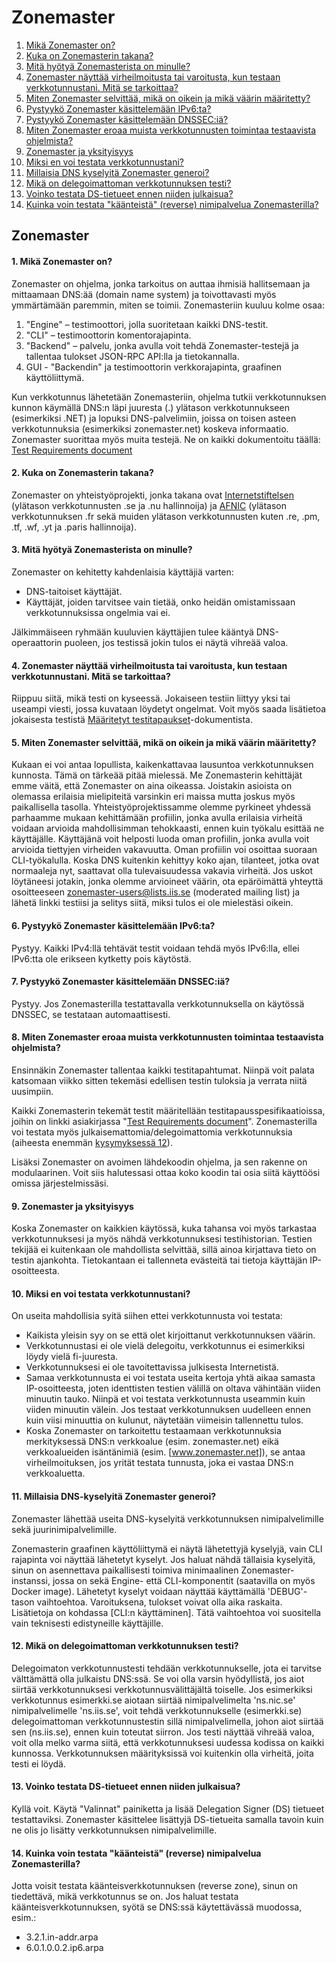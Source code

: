Zonemaster
==========

1. [Mikä Zonemaster on?](#q1)
2. [Kuka on Zonemasterin takana?](#q2)
3. [Mitä hyötyä Zonemasterista on minulle?](#q3)
4. [Zonemaster näyttää virheilmoitusta tai varoitusta, kun testaan verkkotunnustani. Mitä se tarkoittaa?](#q4)
5. [Miten Zonemaster selvittää, mikä on oikein ja mikä väärin määritetty?](#q5)
6. [Pystyykö Zonemaster käsittelemään IPv6:ta?](#q6)
7. [Pystyykö Zonemaster käsittelemään DNSSEC:iä?](#q7)
8. [Miten Zonemaster eroaa muista verkkotunnusten toimintaa testaavista ohjelmista?](#q8)
9. [Zonemaster ja yksityisyys](#q9)
10. [Miksi en voi testata verkkotunnustani?](#q10)
11. [Millaisia DNS kyselyitä Zonemaster generoi?](#q11)
12. [Mikä on delegoimattoman verkkotunnuksen testi?](#q12)
13. [Voinko testata DS-tietueet ennen niiden julkaisua?](#q13)
14. [Kuinka voin testata "käänteistä" (reverse) nimipalvelua Zonemasterilla?](#q14)

Zonemaster
----------

#### <span id="q1"></span>1. Mikä Zonemaster on?

Zonemaster on ohjelma, jonka tarkoitus on auttaa ihmisiä hallitsemaan ja mittaamaan DNS:ää (domain name system) ja toivottavasti myös ymmärtämään paremmin, miten se toimii. Zonemasteriin kuuluu kolme osaa:

1. "Engine" – testimoottori, jolla suoritetaan kaikki DNS-testit.
2. "CLI" – testimoottorin komentorajapinta.
3. "Backend" – palvelu, jonka avulla voit tehdä Zonemaster-testejä ja tallentaa tulokset JSON-RPC API:lla ja tietokannalla.
4. GUI - "Backendin" ja testimoottorin verkkorajapinta, graafinen käyttöliittymä.

Kun verkkotunnus lähetetään Zonemasteriin, ohjelma tutkii verkkotunnuksen kunnon käymällä DNS:n läpi juuresta (.) ylätason verkkotunnukseen (esimerkiksi .NET) ja lopuksi DNS-palvelimiin, joissa on toisen asteen verkkotunnuksia (esimerkiksi zonemaster.net) koskeva informaatio. Zonemaster suorittaa myös muita testejä. Ne on kaikki dokumentoitu täällä: [Test Requirements document]

#### <span id="q2"></span>2. Kuka on Zonemasterin takana?

Zonemaster on yhteistyöprojekti, jonka takana ovat [Internetstiftelsen] (ylätason verkkotunnusten .se ja .nu hallinnoija) ja [AFNIC] (ylätason verkkotunnuksen .fr sekä muiden ylätason verkkotunnusten kuten .re, .pm, .tf, .wf, .yt ja .paris hallinnoija).

#### <span id="q3"></span>3. Mitä hyötyä Zonemasterista on minulle?

Zonemaster on kehitetty kahdenlaisia käyttäjiä varten:

  - DNS-taitoiset käyttäjät.
  - Käyttäjät, joiden tarvitsee vain tietää, onko heidän omistamissaan verkkotunnuksissa ongelmia vai ei.

Jälkimmäiseen ryhmään kuuluvien käyttäjien tulee kääntyä DNS-operaattorin puoleen, jos testissä jokin tulos ei näytä vihreää valoa.

#### <span id="q4"></span>4. Zonemaster näyttää virheilmoitusta tai varoitusta, kun testaan verkkotunnustani. Mitä se tarkoittaa?

Riippuu siitä, mikä testi on kyseessä. Jokaiseen testiin liittyy yksi tai useampi viesti, jossa kuvataan löydetyt ongelmat.
Voit myös saada lisätietoa jokaisesta testistä [Määritetyt testitapaukset][Defined Test Cases]-dokumentista.

#### <span id="q5"></span>5. Miten Zonemaster selvittää, mikä on oikein ja mikä väärin määritetty?

Kukaan ei voi antaa lopullista, kaikenkattavaa lausuntoa verkkotunnuksen kunnosta. Tämä on tärkeää pitää mielessä. Me Zonemasterin kehittäjät emme väitä, että Zonemaster on aina oikeassa. Joistakin asioista on olemassa erilaisia mielipiteitä varsinkin eri maissa mutta joskus myös paikallisella tasolla. Yhteistyöprojektissamme olemme pyrkineet yhdessä parhaamme mukaan kehittämään profiilin, jonka avulla erilaisia virheitä voidaan arvioida mahdollisimman tehokkaasti, ennen kuin työkalu esittää ne käyttäjälle.
Käyttäjänä voit helposti luoda oman profiilin, jonka avulla voit arvioida tiettyjen virheiden vakavuutta. Oman profiilin voi osoittaa suoraan CLI-työkalulla.
Koska DNS kuitenkin kehittyy koko ajan, tilanteet, jotka ovat normaaleja nyt, saattavat olla tulevaisuudessa vakavia virheitä. Jos uskot löytäneesi jotakin, jonka olemme arvioineet väärin, ota epäröimättä yhteyttä osoitteeseen [zonemaster-users@lists.iis.se] (moderated mailing list) ja lähetä linkki testiisi ja selitys siitä, miksi tulos ei ole mielestäsi oikein.

#### <span id="q6"></span>6. Pystyykö Zonemaster käsittelemään IPv6:ta?

Pystyy. Kaikki IPv4:llä tehtävät testit voidaan tehdä myös IPv6:lla, ellei IPv6:tta ole erikseen kytketty pois käytöstä.

#### <span id="q7"></span>7. Pystyykö Zonemaster käsittelemään DNSSEC:iä?

Pystyy. Jos Zonemasterilla testattavalla verkkotunnuksella on käytössä DNSSEC, se testataan automaattisesti.

#### <span id="q8"></span>8. Miten Zonemaster eroaa muista verkkotunnusten toimintaa testaavista ohjelmista?

Ensinnäkin Zonemaster tallentaa kaikki testitapahtumat. Niinpä voit palata katsomaan viikko sitten tekemäsi edellisen testin tuloksia ja verrata niitä uusimpiin.

Kaikki Zonemasterin tekemät testit määritellään testitapausspesifikaatioissa, joihin on linkki asiakirjassa "[Test Requirements document]".
Zonemasterilla voi testata myös julkaisemattomia/delegoimattomia verkkotunnuksia (aiheesta enemmän [kysymyksessä 12][Question 12]).

Lisäksi Zonemaster on avoimen lähdekoodin ohjelma, ja sen rakenne on modulaarinen. Voit siis halutessasi ottaa koko koodin tai osia siitä käyttöösi omissa järjestelmissäsi.

#### <span id="q9"></span>9. Zonemaster ja yksityisyys

Koska Zonemaster on kaikkien käytössä, kuka tahansa voi myös tarkastaa verkkotunnuksesi ja myös nähdä verkkotunnuksesi testihistorian. Testien tekijää ei kuitenkaan ole mahdollista selvittää, sillä ainoa kirjattava tieto on testin ajankohta.
Tietokantaan ei tallenneta evästeitä tai tietoja käyttäjän IP-osoitteesta.

#### <span id="q10"></span>10. Miksi en voi testata verkkotunnustani?

On useita mahdollisia syitä siihen ettei verkkotunnusta voi testata:

- Kaikista yleisin syy on se että olet kirjoittanut verkkotunnuksen väärin.
- Verkkotunnustasi ei ole vielä delegoitu, verkkotunnus ei esimerkiksi löydy vielä fi-juuresta.
- Verkkotunnuksesi ei ole tavoitettavissa julkisesta Internetistä.
- Samaa verkkotunnusta ei voi testata useita kertoja yhtä aikaa samasta IP-osoitteesta, joten identtisten testien välillä on oltava vähintään viiden minuutin tauko. Niinpä et voi testata verkkotunnusta useammin kuin viiden minuutin välein. Jos testaat verkkotunnuksen uudelleen ennen kuin viisi minuuttia on kulunut, näytetään viimeisin tallennettu tulos.
- Koska Zonemaster on tarkoitettu testaamaan verkkotunnuksia merkityksessä DNS:n verkkoalue (esim. zonemaster.net) eikä verkkoalueiden isäntänimiä (esim. [www.zonemaster.net]), se antaa virheilmoituksen, jos yrität testata tunnusta, joka ei vastaa DNS:n verkkoaluetta.

#### <span id="q11"></span>11. Millaisia DNS-kyselyitä Zonemaster generoi?

Zonemaster lähettää useita DNS-kyselyitä verkkotunnuksen nimipalvelimille sekä juurinimipalvelimille.

Zonemasterin graafinen käyttöliittymä ei näytä lähetettyjä kyselyjä, vain CLI rajapinta voi näyttää lähetetyt kyselyt.
Jos haluat nähdä tällaisia kyselyitä, sinun on asennettava paikallisesti toimiva minimaalinen Zonemaster-instanssi, jossa on sekä Engine- että CLI-komponentit (saatavilla on myös Docker image).
Lähetetyt kyselyt voidaan näyttää käyttämällä 'DEBUG'-tason vaihtoehtoa. Varoituksena, tulokset voivat olla aika raskaita.  Lisätietoja on kohdassa [CLI:n käyttäminen].
Tätä vaihtoehtoa voi suositella vain teknisesti edistyneille käyttäjille.

#### <span id="q12"></span>12. Mikä on delegoimattoman verkkotunnuksen testi?

Delegoimaton verkkotunnustesti tehdään verkkotunnukselle, jota ei tarvitse välttämättä olla julkaistu DNS:ssä. Se voi olla varsin hyödyllistä, jos aiot siirtää verkkotunnuksesi verkkotunnusvälittäjältä toiselle.
Jos esimerkiksi verkkotunnus esimerkki.se aiotaan siirtää nimipalvelimelta &#39;ns.nic.se&#39; nimipalvelimelle &#39;ns.iis.se&#39;, voit tehdä verkkotunnukselle (esimerkki.se) delegoimattoman
verkkotunnustestin sillä nimipalvelimella, johon aiot siirtää sen (ns.iis.se), ennen kuin toteutat siirron. Jos testi näyttää vihreää valoa, voit olla melko varma siitä, että verkkotunnuksesi uudessa
kodissa on kaikki kunnossa. Verkkotunnuksen määrityksissä voi kuitenkin olla virheitä, joita testi ei löydä.

#### <span id="q13"></span>13. Voinko testata DS-tietueet ennen niiden julkaisua?

Kyllä voit.
Käytä "Valinnat" painiketta ja lisää Delegation Signer (DS) tietueet testattaviksi.
Zonemaster käsittelee lisättyjä DS-tietueita samalla tavoin kuin ne olis jo lisätty verkkotunnuksen nimipalvelimille.

#### <span id="q14"></span>14. Kuinka voin testata "käänteistä" (reverse) nimipalvelua Zonemasterilla?

Jotta voisit testata käänteisverkkotunnuksen (reverse zone), sinun on tiedettävä, mikä verkkotunnus se on. Jos haluat testata käänteisverkkotunnuksen, syötä se DNS:ssä käytettävässä muodossa, esim.:

  - 3.2.1.in-addr.arpa
  - 6.0.1.0.0.2.ip6.arpa

[AFNIC]:                                 https://www.afnic.fr/en/
[Defined Test Cases]:                    https://github.com/zonemaster/zonemaster/tree/master/docs/public/specifications/tests#list-of-defined-test-cases
[Internetstiftelsen]:                    https://internetstiftelsen.se/
[Question 12]:                           #q12
[Question 13]:                           #q13
[Severity Level Definitions]:            https://github.com/zonemaster/zonemaster/blob/master/docs/public/specifications/tests/SeverityLevelDefinitions.md
[Test Requirements document]:            https://github.com/zonemaster/zonemaster/blob/master/docs/requirements/TestRequirements.md
[zonemaster-users@lists.iis.se]:         mailto:zonemaster-users@lists.iis.se
[www.zonemaster.net]:                    https://www.zonemaster.net/
